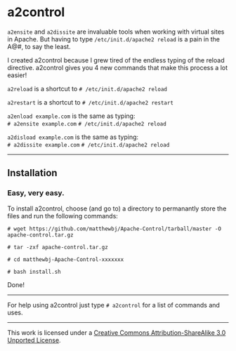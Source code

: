 # a2control

`a2ensite` and `a2dissite` are invaluable tools when working with virtual sites in Apache. But having to type `/etc/init.d/apache2 reload` is a pain in the A@#, to say the least.

I created a2control because I grew tired of the endless typing of the reload directive. a2control gives you 4 new commands that make this process a lot easier!

`a2reload` is a shortcut to `# /etc/init.d/apache2 reload` 
 
`a2restart` is a shortcut to `# /etc/init.d/apache2 restart` 
 
`a2enload example.com` is the same as typing:  
```# a2ensite example.com```
```# /etc/init.d/apache2 reload```  

`a2disload example.com` is the same as typing:  
```# a2dissite example.com```
```# /etc/init.d/apache2 reload``` 

* * *

## Installation

### Easy, very easy.

To install a2control, choose (and go to) a directory to permanantly store the files and run the following commands:

`# wget https://github.com/matthewbj/Apache-Control/tarball/master -O apache-control.tar.gz`

`# tar -zxf apache-control.tar.gz`

`# cd matthewbj-Apache-Control-xxxxxxx`

`# bash install.sh`

Done!

* * *

For help using a2control just type `# a2control` for a list of commands and uses.

* * *

This work is licensed under a [Creative Commons Attribution-ShareAlike 3.0 Unported License][1].

 [1]: http://creativecommons.org/licenses/by-sa/3.0/
 